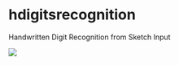 # hdigitsrecognition
Handwritten Digit Recognition from Sketch Input

![](https://github.com/DecX-x/hdigitsrecognition/blob/main/Media/gif1.gif)
